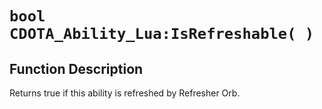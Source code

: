 # `bool CDOTA_Ability_Lua:IsRefreshable( )`
## Function Description
Returns true if this ability is refreshed by Refresher Orb.
